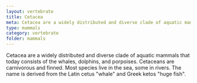 ```yaml
---
layout: vertebrate
title: Cetacea
meta: Cetacea are a widely distributed and diverse clade of aquatic mammals that today consists of the whales, dolphins, and porpoises. Cetaceans are carnivorous and finned. Most species live in the sea, some in rivers. The name is derived from the Latin cetus "whale" and Greek ketos "huge fish".
type: mammals
category: vertebrate
folder: mammals
---
```


Cetacea are a widely distributed and diverse clade of aquatic mammals that today consists of the whales, dolphins, and porpoises. Cetaceans are carnivorous and finned. Most species live in the sea, some in rivers. The name is derived from the Latin cetus "whale" and Greek ketos "huge fish".

